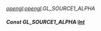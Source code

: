 _[opengl](../../modules/opengl/opengl-module.md):[opengl](../../modules/opengl/opengl-module.md).GL\_SOURCE1\_ALPHA_
##### Const GL\_SOURCE1\_ALPHA:[Int](../../modules/wonkey/wonkey-types-int.md)
